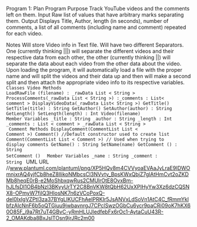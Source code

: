 Program 1: Plan
Program Purpose
Track YouTube videos and the comments left on them. 
Input
Raw list of values that have arbitrary marks separating them. 
Output
Displays Title, Author, length (in seconds), number of comments, a list of all comments (including name and comment) repeated for each video. 

Notes
Will store Video info in Text file. Will have two different Separators. One (currently thinking |||) will separate the different videos and their respective data from each other, the other (currently thinking ||) will separate the data about each video from the other data about the video. Upon loading the program, it will automatically load a file with the proper name and will split the videos and their data up and then will make a second split and then attach the appropriate video info to its respective variables. 
<code>
Classes
Video
Methods
LoadRawFile (filename) : _rawData List < String >
ProcessComments(_rawData List < String >) :_comments : List< comment >
DisplayVideoData(_rawData List< String >)
GetTitle()
SetTitle(title) : String
GetAuthor()
SetAuthor(author) : String
GetLength()
SetLength(length) : Int
Video(filename)
</code>
<code>
Member Variables
_title : String
_author : String
_length : Int
_comments : List < comment >
_rawData List < String >
</code>
<code>
Comment
Methods
DisplayComment(CommentList List < Comment >)
Comment() //Default constructor used to create list
Comment(CommentList List < Comment >) // Used when trying to display comments
GetName() : String
SetName(name)
GetComment () : String
SetComment ()
</code>
<code>
Member Variables
_name : String
_comment : String
</code>
UML URL //www.plantuml.com/plantuml/png/XP5HQy8m4CVVyoaEVAaJyLraE9IDWOmnjxrAQ4yjfCb8heZ8llikoNMbcsCl3NVvty_BpsKWxQbjZ7glAtHmCvt2oZKDMb8heqE0rB-e2MoShbxqwRus2CMUlrOtE8OvxBm-hJLfsDI1OB4bNzl3BKyyUrTY2C8BnVKW8tQbH62UxXPIHyYw3Xz6dzCQSNX8-OPmyW7fjIQ3HIosNK7n6zVCoPoxQ-del0IxIgVZPtI3za37BYgLIKUCFhAeIPRKIr5JsANVxLdSoVn1AtC4C_fRmmYklbfzAlcNnF6b5oQTGiuu9jwbavnrgJ7CPclSwzOGbCu6ycr9paCRi09oK7hKX60O85F_i9a7Rt7uT4GBvC-yRmHLUJledfebFx6rOc1-AytaCuU43R-2_OMAKdba8BxJslTOsn9jrJRc2m00